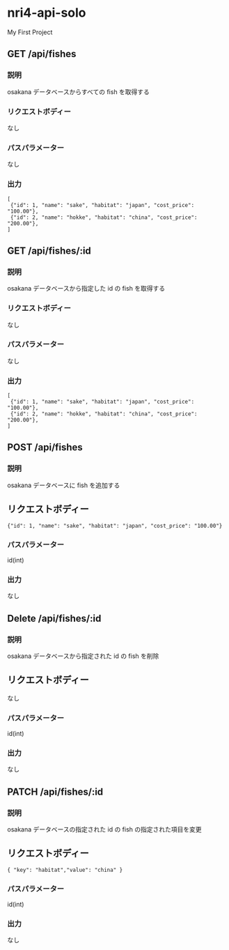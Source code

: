 # nri4-api-solo

My First Project

## GET /api/fishes

### 説明

osakana データベースからすべての fish を取得する

### リクエストボディー

なし

### パスパラメーター

なし

### 出力

```
[
 {"id": 1, "name": "sake", "habitat": "japan", "cost_price": "100.00"},
 {"id": 2, "name": "hokke", "habitat": "china", "cost_price": "200.00"},
]
```

## GET /api/fishes/:id

### 説明

osakana データベースから指定した id の fish を取得する

### リクエストボディー

なし

### パスパラメーター

なし

### 出力

```
[
 {"id": 1, "name": "sake", "habitat": "japan", "cost_price": "100.00"},
 {"id": 2, "name": "hokke", "habitat": "china", "cost_price": "200.00"},
]
```

## POST /api/fishes

### 説明

osakana データベースに fish を追加する

## リクエストボディー

```
{"id": 1, "name": "sake", "habitat": "japan", "cost_price": "100.00"}
```

### パスパラメーター

id(int)

### 出力

なし

## Delete /api/fishes/:id

### 説明

osakana データベースから指定された id の fish を削除

## リクエストボディー

なし

### パスパラメーター

id(int)

### 出力

なし

## PATCH /api/fishes/:id

### 説明

osakana データベースの指定された id の fish の指定された項目を変更

## リクエストボディー

```
{ "key": "habitat","value": "china" }
```

### パスパラメーター

id(int)

### 出力

なし
